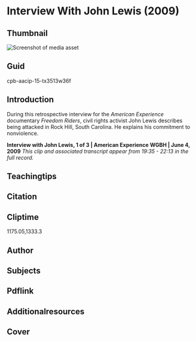 # Interview With John Lewis (2009)

## Thumbnail

![Screenshot of media asset](https://s3.amazonaws.com/americanarchive.org/thumbnail/cpb-aacip-15-tx3513w36f.jpg "Screenshot media asset")


## Guid
cpb-aacip-15-tx3513w36f

## Introduction

During this retrospective interview for the _American Experience_ documentary _Freedom Riders_, civil rights activist John Lewis describes being attacked in Rock Hill, South Carolina. He explains his commitment to nonviolence. 

<b>Interview with John Lewis, 1 of 3 | American Experience</b>
<b>WGBH | June 4, 2009</b>
<i>This clip and associated transcript appear from 19:35 - 22:13 in the full record.</i>

## Teachingtips

## Citation

## Cliptime

1175.05,1333.3

## Author
## Subjects
## Pdflink
## Additionalresources
## Cover